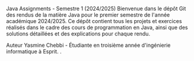 Java Assignments - Semestre 1 (2024/2025)
Bienvenue dans le dépôt Git des rendus de la matière Java pour le premier semestre de l'année académique 2024/2025. Ce dépôt contient tous les projets et exercices réalisés dans le cadre des cours de programmation en Java, ainsi que des solutions détaillées et des explications pour chaque rendu.

Auteur
Yasmine Chebbi - Étudiante en troisième année d'ingénierie informatique à Esprit. .
